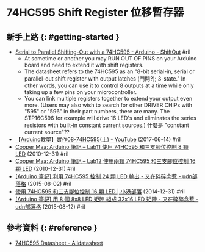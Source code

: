 # 74HC595 Shift Register 位移暫存器

## 新手上路 {: #getting-started }

  - [Serial to Parallel Shifting-Out with a 74HC595 - Arduino \- ShiftOut](https://www.arduino.cc/en/Tutorial/ShiftOut) #ril
      - At sometime or another you may RUN OUT OF PINS on your Arduino board and need to extend it with shift registers.
      - The datasheet refers to the 74HC595 as an "8-bit serial-in, serial or parallel-out shift register with output latches (門閂?); 3-state." In other words, you can use it to control 8 outputs at a time while only taking up a few pins on your microcontroller.
      - You can link multiple registers together to extend your output even more. (Users may also wish to search for other DRIVER CHIPs with "595" or "596" in their part numbers, there are many. The STP16C596 for example will drive 16 LED's and eliminates the series resistors with built-in constant current sources.) 什麼是 "constant current source"??
  - [【Arduino教學】實作08\-74HC595(上) \- YouTube](https://www.youtube.com/watch?v=KKdNk5lne50) (2017-06-14) #ril
  - [Cooper Maa: Arduino 筆記 – Lab11 使用 74HC595 和三支腳位控制 8 顆 LED](http://coopermaa2nd.blogspot.com/2010/12/arduino-lab11-74hc595-8-led.html) (2010-12-31) #ril
  - [Cooper Maa: Arduino 筆記 – Lab12 使用兩顆 74HC595 和三支腳位控制 16 顆 LED](http://coopermaa2nd.blogspot.com/2010/12/arduino-lab12-74hc595-16-led.html) (2010-12-31) #ril
  - [\[Arduino 筆記\] 利用 74HC595 控制 24 顆 LED 輸出 \- 又在碎碎念惹 \- udn部落格](http://blog.udn.com/awei0905/26967572) (2015-08-02) #ril
  - [使用 74HC595 和三支腳位控制 16 顆 LED \| 小港部落](http://web.hkps.kh.edu.tw/wordpress/?p=276) (2014-12-31) #ril
  - [\[Arduino 筆記\] 用 8 個 8x8 LED 矩陣 組成 32x16 LED 矩陣 \- 又在碎碎念惹 \- udn部落格](http://blog.udn.com/awei0905/27741361) (2015-08-12) #ril

## 參考資料 {: #reference }

  - [74HC595 Datasheet - Alldatasheet](http://www.alldatasheet.com/view.jsp?Searchword=74HC595)
